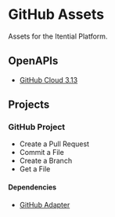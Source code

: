 # GitHub Assets
Assets for the Itential Platform.

## OpenAPIs
- [GitHub Cloud 3.13](./OpenAPIs/github_cloud_3.13.json)

## Projects
### GitHub Project
- Create a Pull Request
- Commit a File
- Create a Branch
- Get a File

#### Dependencies
- [GitHub Adapter](https://gitlab.com/itentialopensource/adapters/adapter-github)
